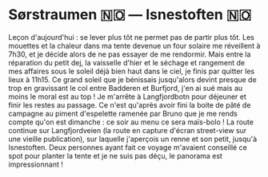 # Sørstraumen 🇳🇴 — Isnestoften 🇳🇴

<!-- 78km / 704m+ / 689m- -->

Leçon d'aujourd'hui : se lever plus tôt ne permet pas de partir plus tôt. Les mouettes et la chaleur dans ma tente devenue un four solaire me réveillent à 7h30, et je décide alors de ne pas essayer de me rendormir. Mais entre la réparation du petit dej, la vaisselle d'hier et le séchage et rangement de mes affaires sous le soleil déjà bien haut dans le ciel, je finis par quitter les lieux à 11h15. Ce grand soleil que je bénissais jusqu'alors devint presque de trop en gravissant le col entre Badderen et Burfjord, j'en ai sué mais au moins le moral est au top ! Je m'arrête à Langfjordbotn pour déjeuner et finir les restes au passage. Ce n'est qu'après avoir fini la boite de pâté de campagne au piment d'espelette ramenée par Bruno que je me rends compte qu'on est dimanche : ce soir au menu ce sera maïs-bolo ! La route continue sur Langfjordveien (la route en capture d'écran street-view sur une vieille publication), sur laquelle j'aperçois un renne et son petit, jusqu'à Isnestoften. Deux personnes ayant fait ce voyage m'avaient conseillé ce spot pour planter la tente et je ne suis pas déçu, le panorama est impressionnant !

